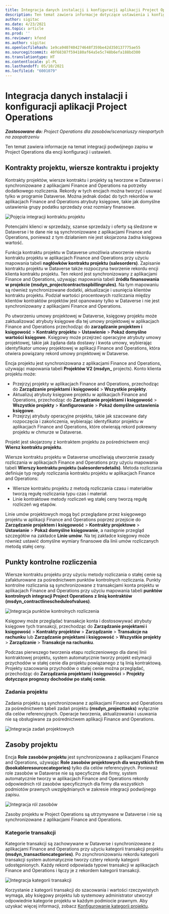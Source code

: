 ```yaml
---
title: Integracja danych instalacji i konfiguracji aplikacji Project Operations
description: Ten temat zawiera informacje dotyczące ustawienia i konfigurowania mapowania podwójnego zapisu w Project Operations.
author: sigitac
ms.date: 4/23/2021
ms.topic: article
ms.prod: ''
ms.reviewer: kfend
ms.author: sigitac
ms.openlocfilehash: 1e9ca9407404274648f359be42d350137775ae55
ms.sourcegitcommit: 40f68387f594180af64a5e5c748b6efa188bd300
ms.translationtype: HT
ms.contentlocale: pl-PL
ms.lasthandoff: 05/10/2021
ms.locfileid: "6001079"
---
```

# <a name="project-operations-setup-and-configuration-data-integration"></a>Integracja danych instalacji i konfiguracji aplikacji Project Operations

_**Zastosowane do:** Project Operations dla zasobów/scenariuszy nieopartych na zaopatrzeniu_

Ten temat zawiera informacje na temat integracji podwójnego zapisu w Project Operations dla encji konfiguracji i ustawień.

## <a name="project-contracts-contract-lines-and-projects"></a>Kontrakty projektu, wiersze kontraktu i projekty

Kontrakty projektów, wiersze kontraktu i projekty są tworzone w Dataverse i synchronizowane z aplikacjami Finance and Operations na potrzeby dodatkowego rozliczenia. Rekordy w tych encjach można tworzyć i usuwać tylko w programie Dataverse. Można jednak dodać do tych rekordów w aplikacjach Finance and Operations atrybuty księgowe, takie jak domyślne ustawienia grupy podatku sprzedaży oraz rozmiary finansowe.

  ![Pojęcia integracji kontraktu projektu](./media/1ProjectContract.jpg)

Potencjalni klienci w sprzedaży, szanse sprzedaży i oferty są śledzone w Dataverse i te dane nie są synchronizowane z aplikacjami Finance and Operations, ponieważ z tym działaniem nie jest skojarzona żadna księgowa wartość.

Funkcja kontraktu projektu w Dataverse umożliwia utworzenie rekordu kontraktu projektu w aplikacjach Finance and Operations przy użyciu mapowania tabeli **nagłówków kontraktu projektu (salesorders)**. Zapisanie kontraktu projektu w Dataverse także rozpoczyna tworzenie rekordu encji klienta kontraktu projektu. Ten rekord jest synchronizowany z aplikacjami Finance and Operations, używając mapowania tabeli **źródła finansowania w projekcie (msdyn\_projectcontractsspbillingrules)**. Na tym mapowaniu są również synchronizowane dodatki, aktualizacje i usunięcia klientów kontraktu projektu. Podział wartości procentowych rozliczania między klientów kontraktów projektów jest opanowany tylko w Dataverse i nie jest synchronizowany z aplikacjami Finance and Operations.

Po utworzeniu umowy projektowej w Dataverse, księgowy projektu może zaktualizować atrybuty księgowe dla tej umowy projektowej w aplikacjach Finance and Operations przechodząc do **zarządzanie projektem i księgowość** > **Kontrakty projektu** > **Ustawienie** > **Pokaż domyślne wartości księgowe**. Księgowy może przejrzeć operacyjne atrybuty umowy projektowej, takie jak żądana data dostawy i kwota umowy, wybierając identyfikator umowy projektowej w aplikacji Finance and Operations, która otwiera powiązany rekord umowy projektowej w Dataverse.

Encja projektu jest synchronizowana z aplikacjami Finance and Operations, używając mapowania tabeli **Projektów V2 (msdyn\_** projects). Konto klienta projektu może:

  - Przejrzyj projekty w aplikacjach Finance and Operations, przechodząc do **Zarządzanie projektami i księgowość** > **Wszystkie projekty**. 
  - Aktualizuj atrybuty księgowe projektu w aplikacjach Finance and Operations, przechodząc do **Zarządzanie projektami i księgowość** > **Wszystkie projekty** > **Konfigurowanie** > **Pokaż domyślne ustawienia księgowe**.  
  - Przejrzyj atrybuty operacyjne projektu, takie jak szacowane daty rozpoczęcia i zakończenia, wybierając identyfikator projektu w aplikacjach Finance and Operations, które otwierają rekord pokrewny projektu w chmurze w Dataverse.

Projekt jest skojarzony z kontraktem projektu za pośrednictwem encji **Wiersz kontraktu projektu**.

Wiersze kontraktu projektu w Dataverse umożliwiają utworzenie zasady rozliczania w aplikacjach Finance and Operations przy użyciu mapowania tabeli **Wierszy kontraktu projektu (salesordersdetails)**. Metoda rozliczania definiuje typ reguły rozliczania kontraktu projektu w aplikacjach Finance and Operations:

  - Wiersze kontraktu projektu z metodą rozliczania czasu i materiałów tworzą regułę rozliczania typu czas i materiał.
  - Linie kontraktowe metody rozliczeń wg stałej ceny tworzą regułę rozliczeń wg etapów.

Linie umów projektowych mogą być przeglądane przez księgowego projektu w aplikacji Finance and Operations poprzez przejście do **Zarządzanie projektem i księgowość** > **Kontrakty projektowe** > **Ustawianie** > **Pokaż domyślne księgowanie**, a następnie przegląd szczegółów na zakładce **Linie umów**. Na tej zakładce księgowy może również ustawić domyślne wymiary finansowe dla linii umów rozliczanych metodą stałej ceny.

## <a name="billing-milestones"></a>Punkty kontrolne rozliczenia

Wiersze kontraktu projektu przy użyciu metody rozliczania o stałej cenie są zafakturowane za pośrednictwem punktów kontrolnych rozliczania. Punkty kontrolne rozliczania są synchronizowane z transakcjami konta projektu w aplikacjach Finance and Operations przy użyciu mapowania tabeli **punktów kontrolnych integracji Project Operations z linią kontraktów (msdyn\_contractlinescheduleofvalues)**.

  ![Integracja punktów kontrolnych rozliczenia](./media/2Milestones.jpg)

Księgowy może przeglądać transakcje konta i dostosowywać atrybuty księgowe tych transakcji, przechodząc do **Zarządzanie projektami i księgowość** > **Kontrakty projektów** > **Zarządzanie** > **Transakcje na rachunku** lub **Zarządzanie projektami i księgowość** > **Wszystkie projekty** > **Zarządzanie** > **Transakcje na rachunku**.

Podczas pierwszego tworzenia etapu rozliczeniowego dla danej linii kontraktowej projektu, system automatycznie tworzy projekt estymacji przychodów w stałej cenie dla projektu powiązanego z tą linią kontraktową. Projekty szacowania przychodów o stałej cenie można przeglądać, przechodząc do **Zarządzania projektami i księgowości** > **Projekty dotyczące prognozy dochodów po stałej cenie**.

### <a name="project-tasks"></a>Zadania projektu

Zadania projektu są synchronizowane z aplikacjami Finance and Operations za pośrednictwem tabeli zadań projektu **(msdyn\_projecttasks)** wyłącznie dla celów referencyjnych. Operacje tworzenia, aktualizowania i usuwania nie są obsługiwane za pośrednictwem aplikacji Finance and Operations.

  ![Integracja zadań projektowych](./media/3Tasks.jpg)

## <a name="project-resources"></a>Zasoby projektu

Encja **Role zasobów projektu** jest synchronizowana z aplikacjami Finance and Operations, używając **Role zasobów projektowych dla wszystkich firm (bookableresourcecategories)** tylko dla celów referencyjnych. Ponieważ role zasobów w Dataverse nie są specyficzne dla firmy, system automatycznie tworzy w aplikacjach Finance and Operations rekordy odpowiednich ról zasobów specyficznych dla firmy dla wszystkich podmiotów prawnych uwzględnianych w zakresie integracji podwójnego zapisu.

![Integracja ról zasobów](./media/5Resources.jpg)

Zasoby projektu w Project Operations są utrzymywane w Dataverse i nie są synchronizowane z aplikacjami Finance and Operations.

### <a name="transaction-categories"></a>Kategorie transakcji

Kategorie transakcji są zachowywane w Dataverse i synchronizowane z aplikacjami Finance and Operations przy użyciu kategorii transakcji projektu **(msdyn\_transactioncategories)**. Po zsynchronizowaniu rekordu kategorii transakcji system automatycznie tworzy cztery rekordy kategorii udostępnionych. Każdy rekord odpowiada typowi transakcji w aplikacjach Finance and Operations i łączy je z rekordem kategorii transakcji.

![Integracja kategorii transakcji](./media/4TransactionCategories.jpg)

Korzystanie z kategorii transakcji do szacowania i wartości rzeczywistych wymaga, aby księgowy projektu lub systemowy administrator utworzył odpowiednie kategorie projektu w każdym podmiocie prawnym. Aby uzyskać więcej informacji, zobacz [Konfigurowanie kategorii projektu](../project-accounting/configure-project-categories.md).
